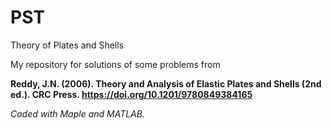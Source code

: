 # PST
Theory of Plates and Shells

My repository for solutions of some problems from 

**Reddy, J.N. (2006). Theory and Analysis of Elastic Plates and Shells (2nd ed.). CRC Press. https://doi.org/10.1201/9780849384165**


*Coded with Maple and MATLAB.*
